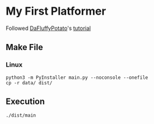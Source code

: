 # My First Platformer

Followed [DaFluffyPotato](https://www.youtube.com/@DaFluffyPotato)'s [tutorial](https://www.youtube.com/watch?v=2gABYM5M0ww)

## Make File

### Linux

```shell
python3 -m PyInstaller main.py --noconsole --onefile
cp -r data/ dist/
```

## Execution

```shell
./dist/main
```
